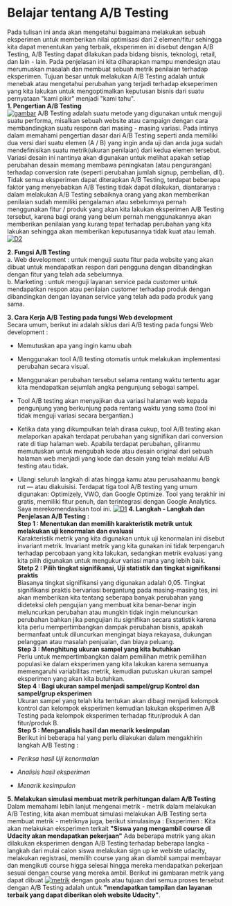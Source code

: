 # Belajar tentang A/B Testing
Pada tulisan ini anda akan mengetahui bagaimana melakukan sebuah eksperimen untuk memberikan nilai optimisasi dari 2 elemen/fitur sehingga kita dapat menentukan yang terbaik, eksperimen ini disebut dengan A/B Testing, A/B Testing dapat dilakukan pada bidang bisnis, teknologi, retail, dan lain - lain. Pada penjelasan ini kita diharapkan mampu mendesign atau merumuskan masalah dan membuat sebuah metrik penilaian terhadap eksperimen. Tujuan besar untuk melakukan A/B Testing adalah untuk menebak atau mengetahui perubahan yang terjadi terhadap ekseperimen yang kita lakukan untuk mengoptimalkan keputusan bisnis dari suatu pernyataan "kami pikir" menjadi "kami tahu".\
**1. Pengertian A/B Testing**\
<a href="https://ibb.co/cucV6K"><img src="https://preview.ibb.co/nvUcmK/gambar.jpg" alt="gambar" border="0"></a>
A/B Testing adalah suatu metode yang digunakan untuk menguji 
suatu performa, misalkan sebuah website atau campaign dengan 
cara membandingkan suatu responn dari masing - masing variasi. Pada intinya dalam memahami pengertian dasar dari A/B Testing seperti anda memiliki dua versi dari suatu elemen (A / B) yang ingin anda uji dan anda juga sudah mendefinisikan suatu metrik(ukuran penilaian) dari kedua elemen tersebut. Variasi desain 
ini nantinya akan digunakan  untuk melihat apakah setiap perubahan desain memang membawa peningkatan (atau pengurangan) terhadap conversion rate (seperti perubahan jumlah signup, pembelian, dll). Tidak semua eksperimen dapat diterapkan A/B Testing, terdapat beberapa faktor yang menyebabkan A/B Testing tidak dapat dilakukan, diantaranya : dalam melakukan A/B Testing sebaiknya orang yang akan memberikan penilaian sudah memiliki pengalaman atau sebelumnya pernah menggunakan fitur / produk yang akan kita lakukan eksperimen A/B Testing tersebut, karena bagi orang yang belum pernah menggunakannya akan memberikan penilaian yang kurang tepat terhadap perubahan yang kita lakukan sehingga akan memberikan keputusannya tidak kuat atau lemah.
<a href="https://ibb.co/d1s8RK"><img src="https://preview.ibb.co/bLZcLe/D2.jpg" alt="D2" border="0"></a>

**2. Fungsi A/B Testing**\
a. Web development : untuk menguji suatu fitur pada website yang
akan dibuat untuk mendapatkan respon dari pengguna dengan
dibandingkan dengan fitur yang telah ada sebelumnya.\
b. Marketing : untuk menguji layanan service pada customer untuk
mendapatkan respon atau penilaian customer terhadap produk dengan
dibandingkan dengan layanan service yang telah ada pada produk 
yang sama. 

**3. Cara Kerja A/B Testing pada fungsi Web development**\
Secara umum, berikut ini adalah siklus dari A/B testing pada
fungsi Web development : 
* Memutuskan apa yang ingin kamu ubah

* Menggunakan tool A/B testing otomatis untuk melakukan implementasi perubahan secara visual.

* Menggunakan perubahan tersebut selama rentang waktu tertentu agar kita mendapatkan sejumlah angka pengunjung sebagai sampel.

* Tool A/B testing akan menyajikan dua variasi halaman web kepada pengunjung yang berkunjung pada rentang waktu yang sama (tool ini tidak menguji variasi secara bergantian.)

* Ketika data yang dikumpulkan telah dirasa cukup, tool A/B testing akan melaporkan apakah terdapat perubahan yang signifikan dari conversion rate di tiap halaman web. Apabila terdapat perubahan, giliranmu memutuskan untuk mengubah kode atau desain original dari sebuah halaman web menjadi yang kode dan desain yang telah melalui A/B testing atau tidak.

* Ulangi seluruh langkah di atas hingga kamu atau perusahaanmu bangk rut — atau diakuisisi.
Terdapat tiga tool A/B testing yang umum digunakan: Optimizely, VWO, dan Google Optimize. Tool yang terakhir ini gratis, memiliki fitur penuh, dan terintegrasi dengan Google Analytics. Saya merekomendasikan tool ini.
<a href="https://ibb.co/em01fe"><img src="https://preview.ibb.co/hbkCmK/D1.png" alt="D1" border="0"></a>
**4. Langkah - Langkah dan Penjelasan A/B Testing :**\
**Step 1 : Menentukan dan memilih karakteristik metrik untuk melakukan uji kenormalan dan evaluasi**\
Karakteristik metrik yang kita digunakan untuk uji kenormalan ini disebut invariant metrik. Invariant metrik yang kita gunakan ini tidak terpengaruh terhadap percobaan yang kita lakukan, sedangkan metrik evaluasi yang kita pilih digunakan untuk mengukur variasi mana yang lebih baik.\
**Stetp 2 : Pilih tingkat signifikansi, Uji statistik dan tingkat signifikansi praktis**\
Biasanya tingkat signifikansi yang digunakan adalah 0,05. Tingkat signifikansi praktis bervariasi bergantung pada masing-masing tes, ini akan memberikan kita tentang seberapa banyak perubahan yang dideteksi oleh pengujian yang membuat kita benar-benar ingin meluncurkan perubahan atau mungkin tidak ingin meluncurkan perubahan bahkan jika pengujian itu signifikan secara statistik karena kita perlu mempertimbangkan dampak perubahan bisnis, apakah bermanfaat untuk diluncurkan mengingat biaya rekayasa, dukungan pelanggan atau masalah penjualan, dan biaya peluang.\
**Step 3 : Menghitung ukuran sampel yang kita butuhkan**\
Perlu untuk mempertimbangkan dalam pemilihan metrik pemilihan populasi ke dalam eksperimen yang kita lakukan karena semuanya memengaruhi variabilitas metrik, kemudian putuskan ukuran sampel eksperimen yang akan kita butuhkan.\
**Step 4 : Bagi ukuran sampel menjadi sampel/grup Kontrol dan sampel/grup eksperimen**\
Ukuran sampel yang telah kita tentukan akan dibagi menjadi kelompok kontrol dan kelompok eksperimen kemudian lakukan eksperimen A/B Testing pada kelompok eksperimen terhadap fitur/produk A dan fitur/produk B.\
**Step 5 : Menganalisis hasil dan menarik kesimpulan**\
Berikut ini beberapa hal yang perlu dilakukan dalam mengakhirin langkah A/B Testing :
* *Periksa hasil Uji kenormalan*
* *Analisis hasil eksperimen*
* *Menarik kesimpulan*

**5. Melakukan simulasi membuat metrik perhitungan dalam A/B Testing**\
Dalam memahami lebih lanjut mengenai metrik - metrik dalam melakukan A/B Testing, kita akan membuat simulasi melakukan A/B Testing serta membuat metrik - metriknya juga, berikut simulasinya :
Eksperimen : Kita akan melakukan eksperimen terkait **"Siswa yang mengambil course di Udacity akan mendapatkan pekerjaan"**
Ada beberapa metrik yang akan dilakukan eksperimen dengan A/B Testing terhadap beberapa langka - langkah dari mulai calon siswa melakukan sign up ke webiste udacity, melakukan registrasi, memilih course yang akan diambil sampai membayar dan mengikuti course higga selesai hingga mereka mendapatkan pekerjaan sesuai dengan course yang mereka ambil. Berikut ini gambaran metrik yang dapat dibuat
<a href="https://ibb.co/gkTx6U"><img src="https://preview.ibb.co/dwim0p/metrik.jpg" alt="metrik" border="0"></a>
dengan goals atau tujuan dari semua proses tersebut dengan A/B Testing adalah untuk **"mendapatkan tampilan dan layanan terbaik yang dapat diberikan oleh website Udacity"**.


